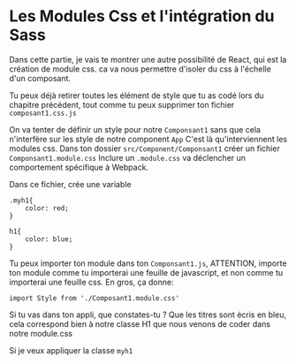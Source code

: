 <h1> Les Modules Css et l'intégration du Sass</h1>

Dans cette partie, je vais te montrer une autre possibilité de React, qui est la création de module css. ca va nous permettre d'isoler du css à l'échelle d'un composant. 

Tu peux déjà retirer toutes les élément de style que tu as codé lors du chapitre précédent, tout comme tu peux supprimer ton fichier ```composant1.css.js``` 

On va tenter de définir un style pour notre ```Componsant1``` sans que cela n'interfère sur les style de notre component ```App``` 
C'est là qu'interviennent les modules css.
Dans ton dossier ```src/Component/Componsant1``` créer un fichier ```Componsant1.module.css``` 
Inclure un ```.module.css``` va déclencher un comportement spécifique à Webpack.

Dans ce fichier, crée une variable 

```
.myh1{
    color: red;
}

h1{
    color: blue;
}
```

Tu peux importer ton module dans ton ```Componsant1.js```, ATTENTION, importe ton module comme tu importerai une feuille de javascript, et non comme tu importerai une feuille css. En gros, ça donne:

```
import Style from './Composant1.module.css'
```

Si tu vas dans ton appli, que constates-tu ?
Que les titres sont écris en bleu, cela correspond bien à notre classe H1 que nous venons de coder dans notre module.css

Si je veux appliquer la classe ```myh1```
